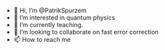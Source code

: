 - 👋 Hi, I’m @PatrikSpurzem
- 👀 I’m interested in quantum physics
- 🌱 I’m currently teaching.
- 💞️ I’m looking to collaborate on fast error correction 
- 📫 How to reach me 

<!---
PatrikSpurzem/PatrikSpurzem is a ✨ special ✨ repository because its `README.md` (this file) appears on your GitHub profile.
You can click the Preview link to take a look at your changes.
--->
